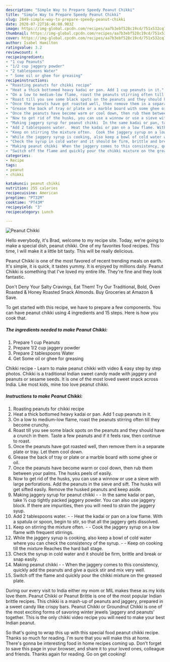 ```yaml
---
description: "Simple Way to Prepare Speedy Peanut Chikki"
title: "Simple Way to Prepare Speedy Peanut Chikki"
slug: 2849-simple-way-to-prepare-speedy-peanut-chikki
date: 2020-07-22T16:46:08.903Z
image: https://img-global.cpcdn.com/recipes/aa7b3ebf528c19cd/751x532cq70/peanut-chikki-recipe-main-photo.jpg
thumbnail: https://img-global.cpcdn.com/recipes/aa7b3ebf528c19cd/751x532cq70/peanut-chikki-recipe-main-photo.jpg
cover: https://img-global.cpcdn.com/recipes/aa7b3ebf528c19cd/751x532cq70/peanut-chikki-recipe-main-photo.jpg
author: Isabel Hamilton
ratingvalue: 3.2
reviewcount: 4
recipeingredient:
- "1 cup Peanuts"
- "1/2 cup jaggery powder"
- "2 tablespoons Water"
- " Some oil or ghee for greasing"
recipeinstructions:
- "Roasting peanuts for chikki recipe"
- "Heat a thick bottomed heavy kadai or pan. Add 1 cup peanuts in it."
- "On a low to medium-low flame, roast the peanuts stirring often till they become crunchy."
- "Roast till you see some black spots on the peanuts and they should have a crunch in them. Taste a few peanuts and if it feels raw, then continue to roast."
- "Once the peanuts have got roasted well, then remove them in a separate plate or tray. Let them cool down."
- "Grease the back of tray or plate or a marble board with some ghee or oil."
- "Once the peanuts have become warm or cool down, then rub them between your palms. The husks peels of easily."
- "Now to get rid of the husks, you can use a winnow or use a sieve with large perforations. Add the peanuts in the sieve and sift. The husks will get sifted easily. Remove the husked peanuts and keep aside."
- "Making jaggery syrup for peanut chikki  In the same kadai or pan, take ½ cup tightly packed jaggery powder. You can also use jaggery block. If there are impurities, then you will need to strain the jaggery syup."
- "Add 2 tablespoons water.  Heat the kadai or pan on a low flame. With a spatula or spoon, begin to stir, so that all the jaggery gets dissolved."
- "Keep on stirring the mixture often.  Cook the jaggery syrup on a low flame with frequent stirrings."
- "While the jaggery syrup is cooking, also keep a bowl of cold water where you can check the consistency of the syrup.  Keep on cooking till the mixture Reaches the hard ball stage."
- "Check the syrup in cold water and it should be firm, brittle and break or snap easily."
- "Making peanut chikki  When the jaggery comes to this consistency, quickly add the peanuts and give a quick stir and mix very well."
- "Switch off the flame and quickly pour the chikki mixture on the greased plate."
categories:
- Recipe
tags:
- peanut
- chikki

katakunci: peanut chikki 
nutrition: 255 calories
recipecuisine: American
preptime: "PT32M"
cooktime: "PT43M"
recipeyield: "3"
recipecategory: Lunch

---
```



![Peanut Chikki](https://img-global.cpcdn.com/recipes/aa7b3ebf528c19cd/751x532cq70/peanut-chikki-recipe-main-photo.jpg)

Hello everybody, it's Brad, welcome to my recipe site. Today, we're going to make a special dish, peanut chikki. One of my favorites food recipes. This time, I will make it a little bit tasty. This will be really delicious.

Peanut Chikki is one of the most favored of recent trending meals on earth. It's simple, it is quick, it tastes yummy. It is enjoyed by millions daily. Peanut Chikki is something that I've loved my entire life. They're fine and they look fantastic.

Don&#39;t Deny Your Salty Cravings, Eat Them! Try Our Traditional, Bold, Oven Roasted &amp; Honey Roasted Snack Almonds. Buy Groceries at Amazon &amp; Save.


To get started with this recipe, we have to prepare a few components. You can have peanut chikki using 4 ingredients and 15 steps. Here is how you cook that.

<!--inarticleads1-->

##### The ingredients needed to make Peanut Chikki:

1. Prepare 1 cup Peanuts
1. Prepare 1/2 cup jaggery powder
1. Prepare 2 tablespoons Water
1. Get  Some oil or ghee for greasing


Chikki recipe - Learn to make peanut chikki with video &amp; easy step by step photos. Chikki is a traditional Indian sweet candy made with jaggery and peanuts or sesame seeds. It is one of the most loved sweet snack across India. Like most kids, mine too love peanut chikki. 

<!--inarticleads2-->

##### Instructions to make Peanut Chikki:

1. Roasting peanuts for chikki recipe
1. Heat a thick bottomed heavy kadai or pan. Add 1 cup peanuts in it.
1. On a low to medium-low flame, roast the peanuts stirring often till they become crunchy.
1. Roast till you see some black spots on the peanuts and they should have a crunch in them. Taste a few peanuts and if it feels raw, then continue to roast.
1. Once the peanuts have got roasted well, then remove them in a separate plate or tray. Let them cool down.
1. Grease the back of tray or plate or a marble board with some ghee or oil.
1. Once the peanuts have become warm or cool down, then rub them between your palms. The husks peels of easily.
1. Now to get rid of the husks, you can use a winnow or use a sieve with large perforations. Add the peanuts in the sieve and sift. The husks will get sifted easily. Remove the husked peanuts and keep aside.
1. Making jaggery syrup for peanut chikki -  - In the same kadai or pan, take ½ cup tightly packed jaggery powder. You can also use jaggery block. If there are impurities, then you will need to strain the jaggery syup.
1. Add 2 tablespoons water. -  - Heat the kadai or pan on a low flame. With a spatula or spoon, begin to stir, so that all the jaggery gets dissolved.
1. Keep on stirring the mixture often. -  - Cook the jaggery syrup on a low flame with frequent stirrings.
1. While the jaggery syrup is cooking, also keep a bowl of cold water where you can check the consistency of the syrup. -  - Keep on cooking till the mixture Reaches the hard ball stage.
1. Check the syrup in cold water and it should be firm, brittle and break or snap easily.
1. Making peanut chikki -  - When the jaggery comes to this consistency, quickly add the peanuts and give a quick stir and mix very well.
1. Switch off the flame and quickly pour the chikki mixture on the greased plate.


During our every visit to India either my mom or MIL makes these as my kids love them. Peanut Chikki or Peanut Brittle is one of the most popular Indian brittle recipes. This chikki is a mash-up of peanuts and jaggery, prepared in a sweet candy like crispy bars. Peanut Chikki or Groundnut Chikki is one of the most exciting forms of savoring winter jewels &#39;jaggery and peanuts&#39; together. This is the only chikki video recipe you will need to make your best Indian peanut. 

So that's going to wrap this up with this special food peanut chikki recipe. Thanks so much for reading. I'm sure that you will make this at home. There's gonna be interesting food in home recipes coming up. Don't forget to save this page in your browser, and share it to your loved ones, colleague and friends. Thanks again for reading. Go on get cooking!
